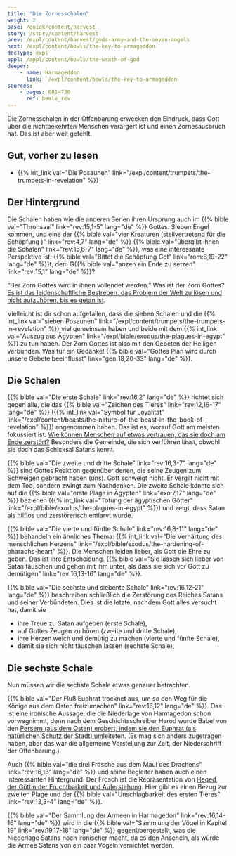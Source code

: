 ```yaml
---
title: "Die Zornesschalen"
weight: 2
base: /quick/content/harvest
story: /story/content/harvest
prev: /expl/content/harvest/gods-army-and-the-seven-angels
next: /expl/content/bowls/the-key-to-armageddon
docType: expl
appl: /appl/content/bowls/the-wrath-of-god
deeper:
    - name: Harmageddon
      link:  /expl/content/bowls/the-key-to-armageddon
sources: 
    - pages: 681–730
      ref: beale_rev
---
```


Die Zornesschalen in der Offenbarung erwecken den Eindruck, dass Gott über die nichtbekehrten Menschen verärgert ist und einen Zornesausbruch hat. Das ist aber weit gefehlt.

## Gut, vorher zu lesen

<a name="e7c9"></a>
- {{% int_link val="Die Posaunen" link="/expl/content/trumpets/the-trumpets-in-revelation" %}}

## Der Hintergrund

<a name="3526"></a>
Die Schalen haben wie die anderen Serien ihren Ursprung auch im {{% bible val="Thronsaal" link="rev:15,1-5" lang="de" %}} Gottes. Sieben Engel kommen, und eine der {{% bible val="vier Kreaturen (stellvertretend für die Schöpfung )" link="rev:4,7" lang="de" %}} {{% bible val="übergibt ihnen die Schalen" link="rev:15,6-7" lang="de" %}}, was eine interessante Perspektive ist: {{% bible val="Bittet die Schöpfung Got" link="rom:8,19-22" lang="de" %}}t, dem G{{% bible val="anzen ein Ende zu setzen" link="rev:15,1" lang="de" %}}?

“Der Zorn Gottes wird in ihnen vollendet werden.” Was ist der Zorn Gottes?[ Es ist das leidenschaftliche Bestreben, das Problem der Welt zu lösen und nicht aufzuhören, bis es getan ist](https://moodyaudio.com/products/good-and-beautiful-god-part-6).

Vielleicht ist dir schon aufgefallen, dass die sieben Schalen und die {{% int_link val="sieben Posaunen" link="/expl/content/trumpets/the-trumpets-in-revelation" %}} viel gemeinsam haben und beide mit dem {{% int_link val="Auszug aus Ägypten" link="/expl/bible/exodus/the-plagues-in-egypt" %}} zu tun haben. Der Zorn Gottes ist also mit den Gebeten der Heiligen verbunden. Was für ein Gedanke! {{% bible val="Gottes Plan wird durch unsere Gebete beeinflusst" link="gen:18,20-33" lang="de" %}}.

## Die Schalen

<a name="9855"></a>
{{% bible val="Die erste Schale" link="rev:16,2" lang="de" %}} richtet sich gegen alle, die das {{% bible val="Zeichen des Tieres" link="rev:12,16-17" lang="de" %}} ({{% int_link val="Symbol für Loyalität" link="/expl/content/beasts/the-nature-of-the-beast-in-the-book-of-revelation" %}}) angenommen haben. Das ist es, worauf Gott am meisten fokussiert ist: [Wie können Menschen auf etwas vertrauen, das sie doch am Ende zerstört?](https://www.bibleserver.com/SLT/Offenbarung6%2C1-11) Besonders die Gemeinde, die sich verführen lässt, obwohl sie doch das Schicksal Satans kennt.

{{% bible val="Die zweite und dritte Schale" link="rev:16,3-7" lang="de" %}} sind Gottes Reaktion gegenüber denen, die seine Zeugen zum Schweigen gebracht haben (uns). Gott schweigt nicht. Er vergilt nicht mit dem Tod, sondern zwingt zum Nachdenken. Die zweite Schale könnte sich auf die {{% bible val="erste Plage in Ägypten" link="exo:7,17" lang="de" %}} beziehen ({{% int_link val="Tötung der ägyptischen Götter" link="/expl/bible/exodus/the-plagues-in-egypt" %}}) und zeigt, dass Satan als hilflos und zerstörerisch entlarvt wurde.

{{% bible val="Die vierte und fünfte Schale" link="rev:16,8-11" lang="de" %}} behandeln ein ähnliches Thema: {{% int_link val="Die Verhärtung des menschlichen Herzens" link="/expl/bible/exodus/the-hardening-of-pharaohs-heart" %}}. Die Menschen leiden lieber, als Gott die Ehre zu geben. Das ist ihre Entscheidung. {{% bible val="Sie lassen sich lieber von Satan täuschen und gehen mit ihm unter, als dass sie sich vor Gott zu demütigen" link="rev:16,13-16" lang="de" %}}.

{{% bible val="Die sechste und siebente Schale" link="rev:16,12-21" lang="de" %}} beschreiben schließlich die Zerstörung des Reiches Satans und seiner Verbündeten. Dies ist die letzte, nachdem Gott alles versucht hat, damit sie

- ihre Treue zu Satan aufgeben (erste Schale),
- auf Gottes Zeugen zu hören (zweite und dritte Schale),
- ihre Herzen weich und demütig zu machen (vierte und fünfte Schale),
- damit sie sich nicht täuschen lassen (sechste Schale),

## Die sechste Schale

<a name="9ced"></a>
Nun müssen wir die sechste Schale etwas genauer betrachten.

{{% bible val="Der Fluß Euphrat trocknet aus, um so den Weg für die Könige aus dem Osten freizumachen" link="rev:16,12" lang="de" %}}. Das ist eine ironische Aussage, die die Niederlage von Harmagedon schon vorwegnimmt, denn nach dem Geschichtsschreiber Herod wurde Babel von den [Persern (aus dem Osten) erobert, indem sie den Euphrat (als natürlichen Schutz der Stadt) um](https://www.oekumenisches-handbuch-online.de/babylon/babylon-mythos-und-wirklichkeit/die-eroberung-der-stadt-babylon-durch-die-perser/)leiteten. (Es mag sich anders zugetragen haben, aber das war die allgemeine Vorstellung zur Zeit, der Niederschrift der Offenbarung.)

Auch {{% bible val="die drei Frösche aus dem Maul des Drachens" link="rev:16,13" lang="de" %}} und seine Begleiter haben auch einen interessanten Hintergrund. Der Frosch ist die Repräsentation von [Heqed, der Göttin der Fruchtbarkeit und Auferstehung](https://de.wikipedia.org/wiki/Heket). Hier gibt es einen Bezug zur zweiten Plage und der {{% bible val="Unschlagbarkeit des ersten Tieres" link="rev:13,3-4" lang="de" %}}.

{{% bible val="Der Sammlung der Armeen in Harmagedon" link="rev:16,14-16" lang="de" %}} wird in die {{% bible val="Sammlung der Vögel in Kapitel 19" link="rev:19,17-18" lang="de" %}} gegenübergestellt, was die Niederlage Satans noch ironischer macht, da es den Anschein, als würde die Armee Satans von ein paar Vögeln vernichtet werden.
